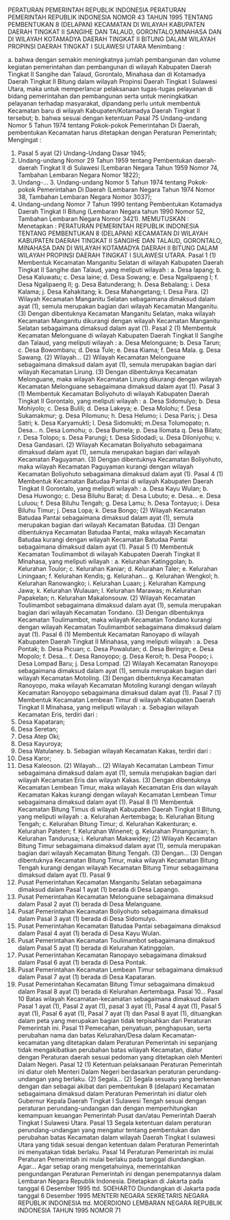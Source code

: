  PERATURAN PEMERINTAH REPUBLIK INDONESIA PERATURAN PEMERINTAH REPUBLIK INDONESIA NOMOR 43 TAHUN 1995 TENTANG PEMBENTUKAN 8 (DELAPAN) KECAMATAN DI WILAYAH KABUPATEN DAERAH TINGKAT II SANGIHE DAN TALAUD, GORONTALO,MINAHASA DAN DI WILAYAH KOTAMADYA DAERAH TINGKAT II BITUNG DALAM WILAYAH PROPINSI DAERAH TINGKAT I SULAWESI UTARA
Menimbang :

a. bahwa dengan semakin meningkatnya jumlah pembangunan dan volume kegiatan pemerintahan dan pembangunan di wilayah Kabupaten Daerah Tingkat II Sangihe dan Talaud, Gorontalo, Minahasa dan di Kotamadya Daerah Tingkat II Bitung dalam wilayah Propinsi Daerah Tingkat I Sulawesi Utara, maka untuk memperlancar pelaksanaan tugas-tugas pelayanan di bidang pemerintahan dan pembangunan serta untuk meningkatkan pelayanan terhadap masyarakat, dipandang perlu untuk membentuk Kecamatan baru di wilayah Kabupaten/Kotamadya Daerah Tingkat II tersebut;
b. bahwa sesuai dengan ketentuan Pasal 75 Undang-undang Nomor 5 Tahun 1974 tentang Pokok-pokok Pemerintahan Di Daerah, pembentukan Kecamatan harus ditetapkan dengan Peraturan Pemerintah;
Mengingat :

1. Pasal 5 ayat (2) Undang-Undang Dasar 1945;
2. Undang-undang Nomor 29 Tahun 1959 tentang Pembentukan daerah-daerah Tingkat II di Sulawesi (Lembaran Negara Tahun 1959 Nomor 74, Tambahan Lembaran Negara Nomor 1822);
3. Undang-… 3. Undang-undang Nomor 5 Tahun 1974 tentang Pokok-pokok Pemerintahan Di Daerah (Lembaran Negara Tahun 1974 Nomor 38, Tambahan Lembaran Negara Nomor 3037);
4. Undang-undang Nomor 7 Tahun 1990 tentang Pembentukan Kotamadya Daerah Tingkat II Bitung (Lembaran Negara tahun 1990 Nomor 52, Tambahan Lembaran Negara Nomor 3421).
MEMUTUSKAN :
 Menetapkan : PERATURAN PEMERINTAH REPUBLIK INDONESIA TENTANG PEMBENTUKAN 8 (DELAPAN) KECAMATAN DI WILAYAH KABUPATEN DAERAH TINGKAT II SANGIHE DAN TALAUD, GORONTALO, MINAHASA DAN DI WILAYAH KOTAMADYA DAERAH II BITUNG DALAM WILAYAH PROPINSI DAERAH TINGKAT I SULAWESI UTARA.
Pasal 1
(1) Membentuk Kecamatan Manganitu Selatan di wilayah Kabupaten Daerah Tingkat II Sangihe dan Talaud, yang meliputi wilayah :
a. Desa lapang;
b. Desa Kaluwatu;
c. Desa laine;
d. Desa Sowang;
e. Desa Ngalipaeng I;
f. Desa Ngalipaeng II;
g. Desa Batunderang;
h. Desa Bebalang;
i. Desa Kalama;
j. Desa Kahakitang;
k. Desa Mahangetang;
l. Desa Para.
(2) Wilayah Kecamatan Manganitu Selatan sebagaimana dimaksud dalam ayat (1), semula merupakan bagian dari wilayah Kecamatan Manganitu.
(3) Dengan dibentuknya Kecamatan Manganitu Selatan, maka wilayah Kecamatan Manganitu dikurangi dengan wilayah Kecamatan Manganitu Selatan sebagaimana dimaksud dalam ayat (1).
Pasal 2
(1) Membentuk Kecamatan Melonguane di wilayah Kabupaten Daerah Tingkat II Sangihe dan Talaud, yang meliputi wilayah :
a. Desa Melonguane;
b. Desa Tarun;
c. Desa Bowombaru;
d. Desa Tule;
e. Desa Kiama;
f. Desa Mala.
g. Desa Sawang.
(2) Wilayah...
(2) Wilayah Kecamatan Melonguane sebagaimana dimaksud dalam ayat (1), semula merupakan bagian dari wilayah Kecamatan Lirung.
(3) Dengan dibentuknya Kecamatan Melonguane, maka wilayah Kecamatan Lirung dikurangi dengan wilayah Kecamatan Melonguane sebagaimana dimaksud dalam ayat (1).
Pasal 3
(1) Membentuk Kecamatan Boliyohuto di wilayah Kabupaten Daerah Tingkat II Gorontalo, yang meliputi wilayah :
a. Desa Sidomulyo;
b. Desa Mohiyolo;
c. Desa Bulili;
d. Desa Lakeya;
e. Desa Molohu;
f. Desa Sukamakmur;
g. Desa Pilomunu;
h. Desa Helumo;
i. Desa Paris;
j. Desa Satri;
k. Desa Karyamukti;
l. Desa Sidomukti;
m.Desa Tolumopato;
n. Desa...
n. Desa Lomohu;
o. Desa Bumela;
p. Desa Ilomata q. Desa Bilato;
r. Desa Tolopo;
s. Desa Parungi;
t. Desa Sidodadi;
u. Desa Diloniyohu;
v. Desa Gandasari.
(2) Wilayah Kecamatan Boliyahuto sebagaimana dimaksud dalam ayat (1), semula merupakan bagian dari wilayah Kecamatan Paguyaman.
(3) Dengan dibentuknya Kecamatan Boliyohuto, maka wilayah Kecamatan Paguyaman kurangi dengan wilayah Kecamatan Boliyohuto sebagaimana dimaksud dalam ayat (1).
Pasal 4
(1) Membentuk Kecamatan Batudaa Pantai di wilayah Kabupaten Daerah Tingkat II Gorontalo, yang meliputi wilayah :
a. Desa Kayu Wulan;
b. Desa Huwongo;
c. Desa Biluhu Barat;
d. Desa Lubuto;
e. Desa...
e. Desa Luluou;
f. Desa Biluhu Tengah;
g. Desa Lamu;
h. Desa Tontayuo;
i. Desa Biluhu Timur;
j. Desa Lopa;
k. Desa Bongo;
(2) Wilayah Kecamatan Batudaa Pantai sebagaimana dimaksud dalam ayat (1), semula merupakan bagian dari wilayah Kecamatan Batudaa.
(3) Dengan dibentuknya Kecamatan Batudaa Pantai, maka wilayah Kecamatan Batudaa kurangi dengan wilayah Kecamatan Batudaa Pantai sebagaimana dimaksud dalam ayat (1).
Pasal 5
(1) Membentuk Kecamatan Toulimambot di wilayah Kabupaten Daerah Tingkat II Minahasa, yang meliputi wilayah :
a. Kelurahan Katinggolan;
b. Kelurahan Toulor;
c. Kelurahan Kaniar;
d. Kelurahan Taler;
e. Kelurahan Liningaan;
f. Kelurahan Kendis;
g. Kelurahan...
g. Kelurahan Wengkol;
h. Kelurahan Ranowangko;
i. Kelurahan Luaan;
j. Kelurahan Kampung Jawa;
k. Kelurahan Wulauan;
l. Kelurahan Marawas;
m.Kelurahan Papakelan;
n. Kelurahan Makalonsouw.
(2) Wilayah Kecamatan Toulimambot sebagaimana dimaksud dalam ayat (1), semula merupakan bagian dari wilayah Kecamatan Tondano.
(3) Dengan dibentuknya Kecamatan Toulimambot, maka wilayah Kecamatan Tondano kurangi dengan wilayah Kecamatan Toulimambot sebagaimana dimaksud dalam ayat (1).
Pasal 6
(1) Membentuk Kecamatan Ranoyapo di wilayah Kabupaten Daerah Tingkat II Minahasa, yang meliputi wilayah :
a. Desa Pontak;
b. Desa Picuan;
c. Desa Powalutan;
d. Desa Beringin;
e. Desa Mopolo;
f. Desa...
f. Desa Ranoyopo;
g. Desa Keroit;
h. Desa Poopo;
i. Desa Lompad Baru;
j. Desa Lompad.
(2) Wilayah Kecamatan Ranoyopo sebagaimana dimaksud dalam ayat (1), semula merupakan bagian dari wilayah Kecamatan Motoling.
(3) Dengan dibentuknya Kecamatan Ranoyopo, maka wilayah Kecamatan Motoling kurangi dengan wilayah Kecamatan Ranoyopo sebagaimana dimaksud dalam ayat (1).
Pasal 7
(1) Membentuk Kecamatan Lembean Timur di wilayah Kabupaten Daerah Tingkat II Minahasa, yang meliputi wilayah :
a. Sebagian wilayah Kecamatan Eris, terdiri dari :
1. Desa Kapataran;
2. Desa Seretan;
3. Desa Atep Oki;
4. Desa Kayuroya;
5. Desa Watulaney.
b. Sebagian wilayah Kecamatan Kakas, terdiri dari :
1. Desa Karor;
2. Desa Kaleoson.
(2) Wilayah...
(2) Wilayah Kecamatan Lambean Timur sebagaimana dimaksud dalam ayat (1), semula merupakan bagian dari wilayah Kecamatan Eris dan wilayah Kakas.
(3) Dengan dibentuknya Kecamatan Lembean Timur, maka wilayah Kecamatan Eris dan wilayah Kecamatan Kakas kurangi dengan wilayah Kecamatan Lembean Timur sebagaimana dimaksud dalam ayat (1).
Pasal 8
(1) Membentuk Kecamatan Bitung Timus di wilayah Kabupaten Daerah Tingkat II Bitung, yang meliputi wilayah :
a. Kelurahan Aertembaga;
b. Kelurahan Bitung Tengah;
c. Kelurahan Bitung Timur;
d. Kelurahan Kakenturan;
e. Kelurahan Pateten;
f. Kelurahan Winenet;
g. Kelurahan Pinangunian;
h. Kelurahan Tandurusa;
i. Kelurahan Makawidey;
(2) Wilayah Kecamatan Bitung Timur sebagaimana dimaksud dalam ayat (1), semula merupakan bagian dari wilayah Kecamatan Bitung Tengah.
(3) Dengan...
(3) Dengan dibentuknya Kecamatan Bitung Timur, maka wilayah Kecamatan Bitung Tengah kurangi dengan wilayah Kecamatan Bitung Timur sebagaimana dimaksud dalam ayat (1).
Pasal 9
1. Pusat Pemerintahan Kecamatan Manganitu Selatan sebagaimana dimaksud dalam Pasal 1 ayat (1) berada di Desa Lapango.
2. Pusat Pemerintahan Kecamatan Melonguane sebagaimana dimaksud dalam Pasal 2 ayat (1) berada di Desa Melanguane.
3. Pusat Pemerintahan Kecamatan Boliyohuto sebagaimana dimaksud dalam Pasal 3 ayat (1) berada di Desa Sidomulyo.
4. Pusat Pemerintahan Kecamatan Batudaa Pantai sebagaimana dimaksud dalam Pasal 4 ayat (1) berada di Desa Kayu Wulan.
5. Pusat Pemerintahan Kecamatan Toulimambot sebagaimana dimaksud dalam Pasal 5 ayat (1) berada di Kelurahan Katinggolan.
6. Pusat Pemerintahan Kecamatan Ranopayo sebagaimana dimaksud dalam Pasal 6 ayat (1) berada di Desa Pontak.
7. Pusat Pemerintahan Kecamatan Lembean Timur sebagaimana dimaksud dalam Pasal 7 ayat (1) berada di Desa Kapataran.
8. Pusat Pemerintahan Kecamatan Bitung Timur sebagaimana dimaksud dalam Pasal 8 ayat (1) berada di Kelurahan Aertembaga. Pasal 10…
Pasal 10
Batas wilayah Kecamatan-kecamatan sebagaimana dimaksud dalam Pasal 1 ayat (1), Pasal 2 ayat (1), pasal 3 ayat (1), Pasal 4 ayat (1), Pasal 5 ayat (1), Pasal 6 ayat (1), Pasal 7 ayat (1) dan Pasal 8 ayat (1), dituangkan dalam peta yang merupakan bagian tidak terpisahkan dari Peraturan Pemerintah ini.
Pasal 11
Pemecahan, penyatuan, penghapusan, serta perubahan nama dan batas Kelurahan/Desa dalam Kecamatan-kecamatan yang ditetapkan dalam Peraturan Pemerintah ini sepanjang tidak mengakibatkan perubahan batas wilayah Kecamatan, diatur dengan Peraturan daerah sesuai pedoman yang ditetapkan oleh Menteri Dalam Negeri.
Pasal 12
(1) Ketentuan pelaksanaan Peraturan Pemerintah ini diatur oleh Menteri Dalam Negeri berdasarkan peraturan perundang-undangan yang berlaku.
(2) Segala...
(2) Segala sesuatu yang berkenan dengan dan sebagai akibat dari pembentukan 8 (delapan) Kecamatan sebagaimana dimaksud dalam Peraturan Pemerintah ini diatur oleh Gubernur Kepala Daerah Tingkat I Sulawesi Tengah sesuai dengan peraturan perundang-undangan dan dengan memperhitungkan kemampuan keuangan Pemerintah Pusat dan/atau Pemerintah Daerah Tingkat I Sulawesi Utara.
Pasal 13
Segala ketentuan dalam peraturan perundang-undangan yang mengatur tentang pembentukan dan perubahan batas Kecamatan dalam wilayah Daerah Tingkat I sulawesi Utara yang tidak sesuai dengan ketentuan dalam Peraturan Pemerintah ini menyatakan tidak berlaku.
Pasal 14
Peraturan Pemerintah ini mulai Peraturan Pemerintah ini mulai berlaku pada tanggal diundangkan. Agar…
Agar setiap orang mengetahuinya, memerintahkan pengundangan Peraturan Pemerintah ini dengan penempatannya dalam Lembaran Negara Republik Indonesia. Ditetapkan di Jakarta pada tanggal 6 Desember 1995 ttd. SOEHARTO Diundangkan di Jakarta pada tanggal 6 Desember 1995 MENTERI NEGARA SEKRETARIS NEGARA REPUBLIK INDONESIA ttd. MOERDIONO LEMBARAN NEGARA REPUBLIK INDONESIA TAHUN 1995 NOMOR 71